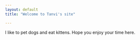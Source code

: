 ```yaml
---
layout: default
title: "Welcome to Tanvi's site"

---
```

I like to pet dogs and eat kittens. Hope you enjoy your time here.
